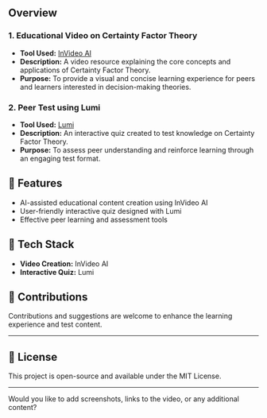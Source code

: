 

## Overview

### 1. Educational Video on Certainty Factor Theory
- **Tool Used:** [InVideo AI](https://invideo.io/)  
- **Description:** A video resource explaining the core concepts and applications of Certainty Factor Theory.
- **Purpose:** To provide a visual and concise learning experience for peers and learners interested in decision-making theories.

### 2. Peer Test using Lumi
- **Tool Used:** [Lumi](https://lumi.education/)  
- **Description:** An interactive quiz created to test knowledge on Certainty Factor Theory.
- **Purpose:** To assess peer understanding and reinforce learning through an engaging test format.



## 🌟 Features
- AI-assisted educational content creation using InVideo AI
- User-friendly interactive quiz designed with Lumi
- Effective peer learning and assessment tools



## 🔧 Tech Stack
- **Video Creation:** InVideo AI  
- **Interactive Quiz:** Lumi  



## 🤝 Contributions
Contributions and suggestions are welcome to enhance the learning experience and test content.

---

## 📜 License
This project is open-source and available under the MIT License.

---

Would you like to add screenshots, links to the video, or any additional content?
